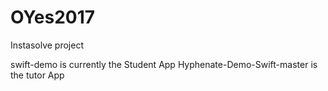 # OYes2017
Instasolve project

swift-demo is currently the Student App
Hyphenate-Demo-Swift-master is the tutor App

